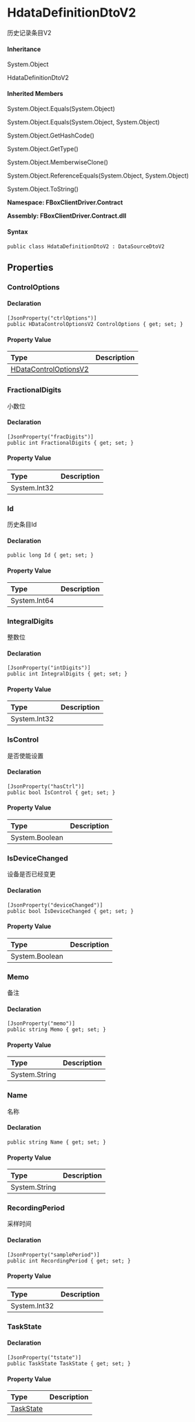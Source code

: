 # HdataDefinitionDtoV2

历史记录条目V2

#### Inheritance

System.Object

HdataDefinitionDtoV2

#### Inherited Members

System.Object.Equals\(System.Object\)

System.Object.Equals\(System.Object, System.Object\)

System.Object.GetHashCode\(\)

System.Object.GetType\(\)

System.Object.MemberwiseClone\(\)

System.Object.ReferenceEquals\(System.Object, System.Object\)

System.Object.ToString\(\)

**Namespace: FBoxClientDriver.Contract**

**Assembly: FBoxClientDriver.Contract.dll**

#### Syntax <a id="FBoxClientDriver_Contract_HdataDefinitionDtoV2_syntax"></a>

```text
public class HdataDefinitionDtoV2 : DataSourceDtoV2
```

## Properties <a id="properties"></a>

### ControlOptions <a id="FBoxClientDriver_Contract_HdataDefinitionDtoV2_ControlOptions"></a>

#### Declaration

```text
[JsonProperty("ctrlOptions")]
public HDataControlOptionsV2 ControlOptions { get; set; }
```

#### Property Value

| Type | Description |
| :--- | :--- |
| [HDataControlOptionsV2](https://docs.flexem.net/fbox/zh-cn/sdk/FBoxClientDriver.Contract.HDataControlOptionsV2.html) |  |

### FractionalDigits <a id="FBoxClientDriver_Contract_HdataDefinitionDtoV2_FractionalDigits"></a>

小数位

#### Declaration

```text
[JsonProperty("fracDigits")]
public int FractionalDigits { get; set; }
```

#### Property Value

| Type | Description |
| :--- | :--- |
| System.Int32 |  |

### Id <a id="FBoxClientDriver_Contract_HdataDefinitionDtoV2_Id"></a>

历史条目Id

#### Declaration

```text
public long Id { get; set; }
```

#### Property Value

| Type | Description |
| :--- | :--- |
| System.Int64 |  |

### IntegralDigits <a id="FBoxClientDriver_Contract_HdataDefinitionDtoV2_IntegralDigits"></a>

整数位

#### Declaration

```text
[JsonProperty("intDigits")]
public int IntegralDigits { get; set; }
```

#### Property Value

| Type | Description |
| :--- | :--- |
| System.Int32 |  |

### IsControl <a id="FBoxClientDriver_Contract_HdataDefinitionDtoV2_IsControl"></a>

是否使能设置

#### Declaration

```text
[JsonProperty("hasCtrl")]
public bool IsControl { get; set; }
```

#### Property Value

| Type | Description |
| :--- | :--- |
| System.Boolean |  |

### IsDeviceChanged <a id="FBoxClientDriver_Contract_HdataDefinitionDtoV2_IsDeviceChanged"></a>

设备是否已经变更

#### Declaration

```text
[JsonProperty("deviceChanged")]
public bool IsDeviceChanged { get; set; }
```

#### Property Value

| Type | Description |
| :--- | :--- |
| System.Boolean |  |

### Memo <a id="FBoxClientDriver_Contract_HdataDefinitionDtoV2_Memo"></a>

备注

#### Declaration

```text
[JsonProperty("memo")]
public string Memo { get; set; }
```

#### Property Value

| Type | Description |
| :--- | :--- |
| System.String |  |

### Name <a id="FBoxClientDriver_Contract_HdataDefinitionDtoV2_Name"></a>

名称

#### Declaration

```text
public string Name { get; set; }
```

#### Property Value

| Type | Description |
| :--- | :--- |
| System.String |  |

### RecordingPeriod <a id="FBoxClientDriver_Contract_HdataDefinitionDtoV2_RecordingPeriod"></a>

采样时间

#### Declaration

```text
[JsonProperty("samplePeriod")]
public int RecordingPeriod { get; set; }
```

#### Property Value

| Type | Description |
| :--- | :--- |
| System.Int32 |  |

### TaskState <a id="FBoxClientDriver_Contract_HdataDefinitionDtoV2_TaskState"></a>

#### Declaration

```text
[JsonProperty("tstate")]
public TaskState TaskState { get; set; }
```

#### Property Value

| Type | Description |
| :--- | :--- |
| [TaskState](https://docs.flexem.net/fbox/zh-cn/sdk/FBoxClientDriver.Contract.TaskState.html) |  |

